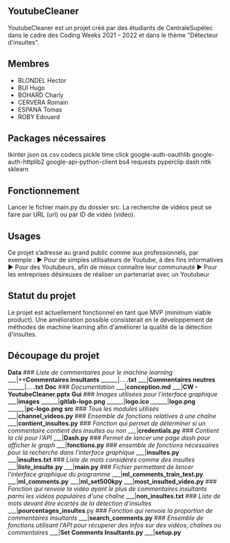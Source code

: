 ## YoutubeCleaner

YoutubeCleaner est un projet créé par des étudiants de CentraleSupélec dans le cadre des Coding Weeks 2021 – 2022 et dans le thème "Détecteur d'insultes".

## Membres

- BLONDEL Hector
- BUI Hugo
- BOHARD Charly
- CERVERA Romain
- ESPANA Tomas
- ROBY Edouard

## Packages nécessaires

tkinter
json
os
csv
codecs
pickle
time
click 
google-auth-oauthlib 
google-auth-httplib2 
google-api-python-client
bs4
requests
pyperclip
dash
nltk
sklearn

## Fonctionnement

Lancer le fichier main.py du dossier src.
La recherche de vidéos peut se faire par URL (url) ou par ID de vidéo (video).

## Usages

Ce projet s’adresse au grand public comme aux professionnels, par exemple :
► Pour de simples utilisateurs de Youtube, à des fins informatives
► Pour des Youtubeurs, afin de mieux connaître leur communauté
► Pour les entreprises désireuses de réaliser un partenariat avec un Youtubeur


## Statut du projet
Le projet est actuellement fonctionnel en tant que MVP (minimum viable product). Une amélioration possible consisterait en le développement de méthodes de machine learning afin d'améliorer la qualité de la détection d'insultes.

## Découpage du projet
**Data** ### _Liste de commentaires pour le machine learning_
___|****Commentaires insultants**
______|... **.txt**
___|**Commentaires neutres**
______|... **.txt**
**Doc** ###  _Documentation_
___|**conception.md**
___|**CW - YoutubeCleaner.pptx**
**Gui** ###        _Images utilisées pour l'interface graphique_
___|**images**
______|**gitlab-logo.png**
______|**logo.ico**
______|**logo.png**
______|**pc-logo.png**
**src**    ###    _Tous les modules utilisés_
___|**channel_videos.py**       ###   _Ensemble de fonctions relatives à une chaîne_
___|**contient_insultes.py**    ###   _Fonction qui permet de déterminer si un commentaire contient des insultes ou non_
___|**credentials.py**  ###   _Contient la clé pour l'API_
___|**Dash.py**   ###     _Permet de lancer une page dash pour afficher le graph_
___|**fonctions.py** ### _ensemble de fonctions nécessaires pour la recherche dans l'interface graphique_
___|**insultes.py**
___|**insultes.txt**       ###   _Liste de mots considérés comme des insultes_
___|**liste_insulte.py**
___|**main.py**  ###    _Fichier permettant de lancer l'interface graphique du programme_
___|**ml_comments_train_test.py**
___|**ml_comments.py**
___|**ml_set500kpy**
___|**most_insulted_video.py**   ###     _Fonction qui renvoie la vidéo ayant le plus de commentaires insultants parmi les vidéos populaires d'une chaîne_
___|**non_insultes.txt**     ###      _Liste de mots devant être écartés de la détection d'insultes_
___|**pourcentages_insultes**.py  ### _Fonction qui renvoie la proportion de commentaires insultants_
___|**search_comments.py**     ###    _Ensemble de fonctions utilisant l'API pour récuperer des infos sur des vidéos, chaînes ou commentaires_
___|**Set Comments Insultants.py**
___|**setup.py**
